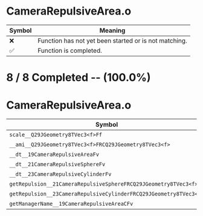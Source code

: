 # CameraRepulsiveArea.o
| Symbol | Meaning 
| ------------- | ------------- 
| :x: | Function has not yet been started or is not matching. 
| :white_check_mark: | Function is completed. 


# 8 / 8 Completed -- (100.0%)
# CameraRepulsiveArea.o
| Symbol | Decompiled? |
| ------------- | ------------- |
| `scale__Q29JGeometry8TVec3<f>Ff` | :white_check_mark: |
| `__ami__Q29JGeometry8TVec3<f>FRCQ29JGeometry8TVec3<f>` | :white_check_mark: |
| `__dt__19CameraRepulsiveAreaFv` | :white_check_mark: |
| `__dt__21CameraRepulsiveSphereFv` | :white_check_mark: |
| `__dt__23CameraRepulsiveCylinderFv` | :white_check_mark: |
| `getRepulsion__21CameraRepulsiveSphereFRCQ29JGeometry8TVec3<f>` | :white_check_mark: |
| `getRepulsion__23CameraRepulsiveCylinderFRCQ29JGeometry8TVec3<f>` | :white_check_mark: |
| `getManagerName__19CameraRepulsiveAreaCFv` | :white_check_mark: |
